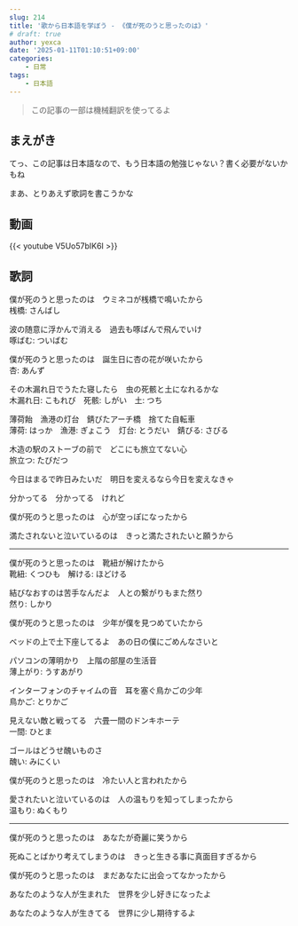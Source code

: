 ```yaml
---
slug: 214
title: '歌から日本語を学ぼう - 《僕が死のうと思ったのは》'
# draft: true
author: yexca
date: '2025-01-11T01:10:51+09:00'
categories:
    - 日常
tags:
    - 日本語
---
```


> この記事の一部は機械翻訳を使ってるよ

## まえがき

てっ、この記事は日本語なので、もう日本語の勉強じゃない？書く必要がないかもね

まあ、とりあえず歌詞を書こうかな

## 動画

{{< youtube V5Uo57bIK6I >}}

## 歌詞

僕が死のうと思ったのは　ウミネコが桟橋で鳴いたから  
桟橋: さんばし

波の随意に浮かんで消える　過去も啄ばんで飛んでいけ  
啄ばむ: ついばむ

僕が死のうと思ったのは　誕生日に杏の花が咲いたから  
杏: あんず

その木漏れ日でうたた寝したら　虫の死骸と土になれるかな  
木漏れ日: こもれび　死骸: しがい　土: つち

薄荷飴　漁港の灯台　錆びたアーチ橋　捨てた自転車  
薄荷: はっか　漁港: ぎょこう　灯台: とうだい　錆びる: さびる

木造の駅のストーブの前で　どこにも旅立てない心  
旅立つ: たびだつ

今日はまるで昨日みたいだ　明日を変えるなら今日を変えなきゃ

分かってる　分かってる　けれど

僕が死のうと思ったのは　心が空っぽになったから

満たされないと泣いているのは　きっと満たされたいと願うから

---

僕が死のうと思ったのは　靴紐が解けたから  
靴紐: くつひも　解ける: ほどける

結びなおすのは苦手なんだよ　人との繋がりもまた然り  
然り: しかり

僕が死のうと思ったのは　少年が僕を見つめていたから

ベッドの上で土下座してるよ　あの日の僕にごめんなさいと

パソコンの薄明かり　上階の部屋の生活音  
薄上がり: うすあがり

インターフォンのチャイムの音　耳を塞ぐ鳥かごの少年  
鳥かご: とりかご

見えない敵と戦ってる　六畳一間のドンキホーテ  
一間: ひとま

ゴールはどうせ醜いものさ  
醜い: みにくい

僕が死のうと思ったのは　冷たい人と言われたから

愛されたいと泣いているのは　人の温もりを知ってしまったから  
温もり: ぬくもり

---

僕が死のうと思ったのは　あなたが奇麗に笑うから

死ぬことばかり考えてしまうのは　きっと生きる事に真面目すぎるから

僕が死のうと思ったのは　まだあなたに出会ってなかったから

あなたのような人が生まれた　世界を少し好きになったよ

あなたのような人が生きてる　世界に少し期待するよ
